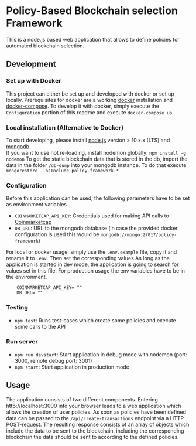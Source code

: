 # Policy-Based Blockchain selection Framework

This is a node.js based web application that allows to define policies for automated blockchain selection.

## Development

### Set up with Docker

This project can either be set up and developed with docker or set up locally. Prerequisites for docker are a working
[docker](https://docs.docker.com/) installation and 
[docker-compose](https://docs.docker.com/compose/install/#install-compose). 
To develop it with docker, simply execute the `Configuration` portion of this readme and execute `docker-compose up`.

### Local installation (Alternative to Docker)

To start developing, please install [node.js](https://nodejs.org/en/) 
version > 10.x.x (LTS) and [mongodb](https://www.mongodb.com/).  
If you want to use hot re-loading, install nodemon globally: `npm install -g nodemon`
To get the static blockchain data that is stored in the db, 
import the data in the folder `/db-dump` into your mongodb instance. To do that execute 
`mongorestore --nsInclude policy-framework.*`

### Configuration

Before this application can be used, the following parameters have to be set as environment variables  
* `COINMARKETCAP_API_KEY`: Credentials used for making API calls to [Coinmarketcap](https://coinmarketcap.com/) 
* `DB_URL`: URL to the mongodb database (in case the provided docker configuration is used this would be 
`mongodb://mongo:27017/policy-framework`)

For local or docker usage, simply use the `.env.example` file, copy it and rename it to `.env`. 
Then set the corresponding values.As long as the application is started in dev mode, the application is going to search 
for values set in this file. For production usage the env variables have to be in the environment.  

```
    COINMARKETCAP_API_KEY= ""
    DB_URL= ""
```

### Testing

* `npm test`: Runs test-cases which create some policies and execute some calls to the API 

### Run server

* `npm run devstart`: Start application in debug mode with nodemon (port: 3000, remote debug port: 3001)
* `npm start`: Start application in production mode

## Usage

The application consists of two different components. Entering http://localhost:3000 into your browser leads to a 
web application which allows the creation of user policies. As soon as policies have been defined  data can be passed to 
the `/api/create-transactions` endpoint via a HTTP POST-request. The resulting response consists of an array of objects 
which include the data to be sent to the blockchain, including the corresponding blockchain the data should be sent to 
according to the defined policies. 
